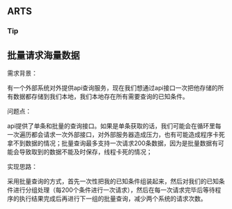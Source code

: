 ## ARTS

### Tip

## 批量请求海量数据

需求背景：

有一个外部系统对外提供api查询服务，现在我们想通过api接口一次把他存储的所有数据都存储到我们本地，我们本地存在所有需要查询的已知条件。

问题点：

api提供了单条和批量的查询接口。如果是单条获取的话，我们可能会在循环里每一次遍历都会请求一次外部接口，对外部服务器造成压力，也有可能造成程序卡死拿不到数据的情况；批量查询最多支持一次请求200条数据，因为是批量数据有可能会导致取到的数据不能及时保存，线程卡死的情况；

实现思路：

采用批量查询的方式，首先一次性把我的已知条件组装起来，然后对我们的已知条件进行分组处理（每200个条件进行一次请求），然后在每一次请求完毕后等待程序的执行结果完成后再进行下一组的批量查询，减少两个系统的请求次数。



